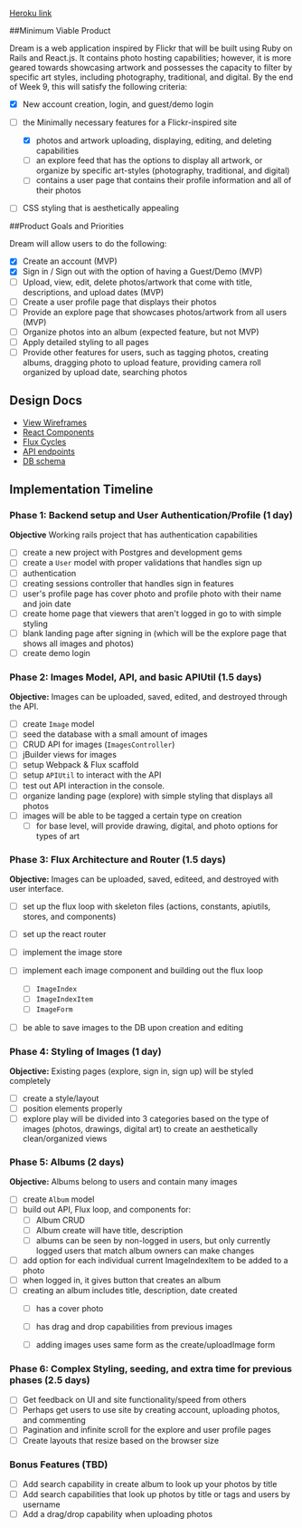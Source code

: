 [Heroku link][heroku]

[heroku]: https://dream-capstone.herokuapp.com/

##Minimum Viable Product

Dream is a web application inspired by Flickr that will be built using Ruby on Rails and React.js. It contains photo hosting capabilities; however, it is more geared towards showcasing artwork and possesses the capacity to filter by specific art styles, including photography, traditional, and digital. By the end of Week 9, this will satisfy the following criteria:

- [x] New account creation, login, and guest/demo login
- [ ] the Minimally necessary features for a Flickr-inspired site
  - [x] photos and artwork uploading, displaying, editing, and deleting capabilities
  - [ ] an explore feed that has the options to display all artwork, or organize by specific art-styles (photography, traditional, and digital)
  - [ ] contains a user page that contains their profile information and all of their photos
- [ ] CSS styling that is aesthetically appealing


##Product Goals and Priorities

Dream will allow users to do the following:

- [x] Create an account (MVP)
- [x] Sign in / Sign out with the option of having a Guest/Demo (MVP)
- [ ] Upload, view, edit, delete photos/artwork that come with title, descriptions, and upload dates (MVP)
- [ ] Create a user profile page that displays their photos
- [ ] Provide an explore page that showcases photos/artwork from all users (MVP)
- [ ] Organize photos into an album (expected feature, but not MVP)
- [ ] Apply detailed styling to all pages
- [ ] Provide other features for users, such as tagging photos, creating albums, dragging photo to upload feature, providing camera roll organized by upload date, searching photos

## Design Docs

* [View Wireframes][views]
* [React Components][components]
* [Flux Cycles][flux-cycles]
* [API endpoints][api-endpoints]
* [DB schema][schema]

[views]: ./docs/views.md
[components]: ./docs/components.md
[flux-cycles]: ./docs/flux-cycles.md
[api-endpoints]: ./docs/api-endpoints.md
[schema]: ./docs/schema.md


## Implementation Timeline

### Phase 1: Backend setup and User Authentication/Profile (1 day)

**Objective** Working rails project that has authentication capabilities

- [ ] create a new project with Postgres and development gems
- [ ] create a `User` model with proper validations that handles sign up
- [ ] authentication
- [ ] creating sessions controller that handles sign in features
- [ ] user's profile page has cover photo and profile photo with their name and join date
- [ ] create home page that viewers that aren't logged in go to with simple styling
- [ ] blank landing page after signing in (which will be the explore page that shows all images and photos)
- [ ] create demo login

### Phase 2: Images Model, API, and basic APIUtil (1.5 days)

**Objective:** Images can be uploaded, saved, edited, and destroyed through the API.

- [ ] create `Image` model
- [ ] seed the database with a small amount of images
- [ ] CRUD API for images (`ImagesController`)
- [ ] jBuilder views for images
- [ ] setup Webpack & Flux scaffold
- [ ] setup `APIUtil` to interact with the API
- [ ] test out API interaction in the console.
- [ ] organize landing page (explore) with simple styling that displays all photos
- [ ] images will be able to be tagged a certain type on creation
  - [ ] for base level, will provide drawing, digital, and photo options for types of art

### Phase 3: Flux Architecture and Router (1.5 days)

**Objective:** Images can be uploaded, saved, editeed, and destroyed with user interface.

- [ ] set up the flux loop with skeleton files (actions, constants, apiutils, stores, and components)
- [ ] set up the react router
- [ ] implement the image store
- [ ] implement each image component and building out the flux loop
  - [ ] `ImageIndex`
  - [ ] `ImageIndexItem`
  - [ ] `ImageForm`
- [ ] be able to save images to the DB upon creation and editing


### Phase 4: Styling of Images (1 day)

**Objective:** Existing pages (explore, sign in, sign up) will be styled completely

- [ ] create a style/layout
- [ ] position elements properly
- [ ] explore play will be divided into 3 categories based on the type of images (photos, drawings, digital art) to create an aesthetically clean/organized views

### Phase 5: Albums (2 days)

**Objective:** Albums belong to users and contain many images

- [ ] create `Album` model
- [ ] build out API, Flux loop, and components for:
  - [ ] Album CRUD
  - [ ] Album create will have title, description
  - [ ] albums can be seen by non-logged in users, but only currently logged users that match album owners can make changes
- [ ] add option for each individual current ImageIndexItem to be added to a photo
- [ ] when logged in, it gives button that creates an album
- [ ] creating an album includes title, description, date created
  - [ ] has a cover photo
  - [ ] has drag and drop capabilities from previous images
  - [ ] adding images uses same form as the create/uploadImage form



### Phase 6: Complex Styling, seeding, and extra time for previous phases (2.5 days)

- [ ] Get feedback on UI and site functionality/speed from others
- [ ] Perhaps get users to use site by creating account, uploading photos, and commenting
- [ ] Pagination and infinite scroll for the explore and user profile pages
- [ ] Create layouts that resize based on the browser size

### Bonus Features (TBD)
- [ ] Add search capability in create album to look up your photos by title
- [ ] Add search capabilities that look up photos by title or tags and users by username
- [ ] Add a drag/drop capability when uploading photos
